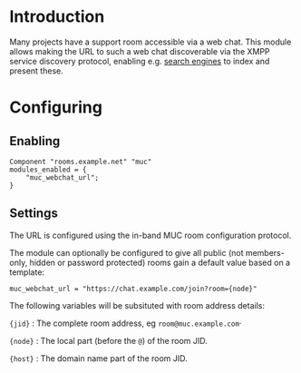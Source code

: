 # Introduction

Many projects have a support room accessible via a web chat. This module
allows making the URL to such a web chat discoverable via the XMPP
service discovery protocol, enabling e.g. [search
engines](https://search.jabbercat.org/) to index and present these.

# Configuring

## Enabling

``` {.lua}
Component "rooms.example.net" "muc"
modules_enabled = {
    "muc_webchat_url";
}
```

## Settings

The URL is configured using the in-band MUC room configuration protocol.

The module can optionally be configured to give all public (not
members-only, hidden or password protected) rooms gain a default value
based on a template:

``` {.lua}
muc_webchat_url = "https://chat.example.com/join?room={node}"
```

The following variables will be subsituted with room address details:

`{jid}`
:   The complete room address, eg `room@muc.example.com`·

`{node}`
:   The local part (before the `@`) of the room JID.

`{host}`
:   The domain name part of the room JID.
